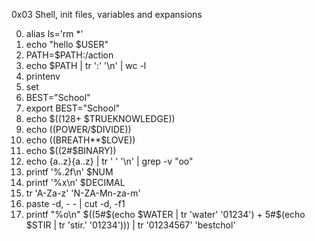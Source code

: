 0x03 Shell, init files, variables and expansions

0. alias ls='rm *'
1. echo "hello $USER"
2. PATH=$PATH:/action
3. echo $PATH | tr ':' '\n' | wc -l
4. printenv
5. set
6. BEST="School"
7. export BEST="School"
8. echo $((128+ $TRUEKNOWLEDGE))
9. echo $(($POWER/$DIVIDE))
10. echo $(($BREATH**$LOVE))
11. echo $((2#$BINARY))
12. echo {a..z}{a..z} | tr ' ' '\n' | grep -v "oo"
13. printf '%.2f\n' $NUM
14. printf '%x\n' $DECIMAL
15. tr 'A-Za-z' 'N-ZA-Mn-za-m'
16. paste -d, - - | cut -d, -f1
17. printf "%o\n" $((5#$(echo $WATER | tr 'water' '01234') + 5#$(echo $STIR | tr 'stir.' '01234'))) | tr '01234567' 'bestchol'
